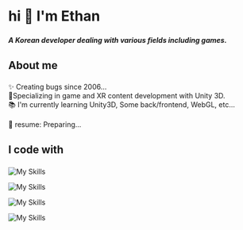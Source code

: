 <h1 align="left">hi 👋 I'm Ethan</h1>

###

<h5 align="left">A Korean developer dealing with various fields including games.</h5>

###

<h2 align="left">About me</h2>

###

<p align="left">✨ Creating bugs since 2006...<br>🔌Specializing in game and XR content development with Unity 3D. <br>📚 I'm currently learning Unity3D, Some back/frontend, WebGL, etc...<br><br>🎲 resume: Preparing...</p>

###

<h2 align="left">I code with</h2>

###
![My Skills](https://simpleskill.icons.workers.dev/svg?i=unity,unrealengine,aframe,babylondotjs,threedotjs)

![My Skills](https://simpleskill.icons.workers.dev/svg?i=amazonecs,apachejmeter,cloudflare,docker,googleanalytics,mysql,php,progress,python,react)

![My Skills](https://simpleskill.icons.workers.dev/svg?i=atlassian,confluence,git,gitea,github,gitlab,mattermost,notion,slack,redmine)

![My Skills](https://simpleskill.icons.workers.dev/svg?i=adobephotoshop,apache,audacity,aurelia,autohotkey,bitwarden,chocolatey,deepl,diagramsdotnet,dribbble,fdroid,figma,githubcopilot,gnubash,grafana,htop,mingww64,miro,netdata,nginx,nvm,qmk,sketch,stylus)

###
